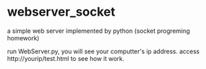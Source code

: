 # webserver_socket
a simple web server implemented by python (socket progreming homework)

run WebServer.py, you will see your computter's ip address.
access http://yourip/test.html to see how it work.
